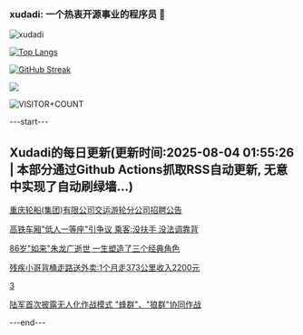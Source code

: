 ### xudadi: 一个热衷开源事业的程序员 👋

![xudadi](https://github-readme-stats-git-masterorgs-github-readme-stats-team.vercel.app/api?username=xudadi)

[![Top Langs](https://github-readme-stats.vercel.app/api/top-langs/?username=xudadi)](https://github.com/anuraghazra/github-readme-stats)

[![GitHub Streak](https://streak-stats.demolab.com?user=xudadi&locale=zh_Hans)](https://git.io/streak-stats)

![](https://raw.githubusercontent.com/xudadi/xudadi/main/assets/github-contribution-grid-snake.svg)

![VISITOR+COUNT](https://komarev.com/ghpvc/?username=xudadi&label=VISITOR+COUNT)


---start---

## Xudadi的每日更新(更新时间:2025-08-04 01:55:26 | 本部分通过Github Actions抓取RSS自动更新, 无意中实现了自动刷绿墙...)

[重庆轮船(集团)有限公司交运游轮分公司招聘公告](https://www.gongkaoleida.com/article/2545655)

[高铁车厢"低人一等座"引争议 乘客:没扶手 没法调靠背](https://m.163.com/news/article/K622GVE805149FJ6.html)

[86岁"如来"朱龙广逝世 一生塑造了三个经典角色](https://m.163.com/news/article/K62CALRK05506BEH.html)

[残疾小哥背桶走路送外卖:1个月走373公里收入2200元](https://m.163.com/news/article/K62CI15P053469M5.html)

[3](https://m.163.com/touch/news/sub/domestic)

[陆军首次披露无人化作战模式 "蜂群"、"狼群"协同作战](https://m.163.com/news/article/K61I95H1055040N3.html)

---end---
